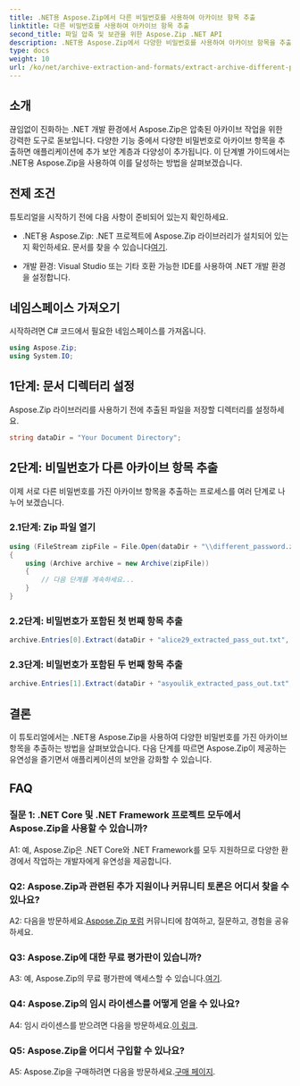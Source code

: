 ```yaml
---
title: .NET용 Aspose.Zip에서 다른 비밀번호를 사용하여 아카이브 항목 추출
linktitle: 다른 비밀번호를 사용하여 아카이브 항목 추출
second_title: 파일 압축 및 보관을 위한 Aspose.Zip .NET API
description: .NET용 Aspose.Zip에서 다양한 비밀번호를 사용하여 아카이브 항목을 추출하는 방법을 알아보세요. 애플리케이션의 보안과 유연성을 강화하세요.
type: docs
weight: 10
url: /ko/net/archive-extraction-and-formats/extract-archive-different-passwords/
---
```

## 소개

끊임없이 진화하는 .NET 개발 환경에서 Aspose.Zip은 압축된 아카이브 작업을 위한 강력한 도구로 돋보입니다. 다양한 기능 중에서 다양한 비밀번호로 아카이브 항목을 추출하면 애플리케이션에 추가 보안 계층과 다양성이 추가됩니다. 이 단계별 가이드에서는 .NET용 Aspose.Zip을 사용하여 이를 달성하는 방법을 살펴보겠습니다.

## 전제 조건

튜토리얼을 시작하기 전에 다음 사항이 준비되어 있는지 확인하세요.

-  .NET용 Aspose.Zip: .NET 프로젝트에 Aspose.Zip 라이브러리가 설치되어 있는지 확인하세요. 문서를 찾을 수 있습니다[여기](https://reference.aspose.com/zip/net/).

- 개발 환경: Visual Studio 또는 기타 호환 가능한 IDE를 사용하여 .NET 개발 환경을 설정합니다.

## 네임스페이스 가져오기

시작하려면 C# 코드에서 필요한 네임스페이스를 가져옵니다.

```csharp
using Aspose.Zip;
using System.IO;
```

## 1단계: 문서 디렉터리 설정

Aspose.Zip 라이브러리를 사용하기 전에 추출된 파일을 저장할 디렉터리를 설정하세요.

```csharp
string dataDir = "Your Document Directory";
```

## 2단계: 비밀번호가 다른 아카이브 항목 추출

이제 서로 다른 비밀번호를 가진 아카이브 항목을 추출하는 프로세스를 여러 단계로 나누어 보겠습니다.

### 2.1단계: Zip 파일 열기

```csharp
using (FileStream zipFile = File.Open(dataDir + "\\different_password.zip", FileMode.Open))
{
    using (Archive archive = new Archive(zipFile))
    {
        // 다음 단계를 계속하세요...
    }
}
```

### 2.2단계: 비밀번호가 포함된 첫 번째 항목 추출

```csharp
archive.Entries[0].Extract(dataDir + "alice29_extracted_pass_out.txt", "first_pass");
```

### 2.3단계: 비밀번호가 포함된 두 번째 항목 추출

```csharp
archive.Entries[1].Extract(dataDir + "asyoulik_extracted_pass_out.txt", "second_pass");
```

## 결론

이 튜토리얼에서는 .NET용 Aspose.Zip을 사용하여 다양한 비밀번호를 가진 아카이브 항목을 추출하는 방법을 살펴보았습니다. 다음 단계를 따르면 Aspose.Zip이 제공하는 유연성을 즐기면서 애플리케이션의 보안을 강화할 수 있습니다.

## FAQ

### 질문 1: .NET Core 및 .NET Framework 프로젝트 모두에서 Aspose.Zip을 사용할 수 있습니까?

A1: 예, Aspose.Zip은 .NET Core와 .NET Framework를 모두 지원하므로 다양한 환경에서 작업하는 개발자에게 유연성을 제공합니다.

### Q2: Aspose.Zip과 관련된 추가 지원이나 커뮤니티 토론은 어디서 찾을 수 있나요?

 A2: 다음을 방문하세요.[Aspose.Zip 포럼](https://forum.aspose.com/c/zip/37) 커뮤니티에 참여하고, 질문하고, 경험을 공유하세요.

### Q3: Aspose.Zip에 대한 무료 평가판이 있습니까?

 A3: 예, Aspose.Zip의 무료 평가판에 액세스할 수 있습니다.[여기](https://releases.aspose.com/).

### Q4: Aspose.Zip의 임시 라이센스를 어떻게 얻을 수 있나요?

 A4: 임시 라이센스를 받으려면 다음을 방문하세요.[이 링크](https://purchase.aspose.com/temporary-license/).

### Q5: Aspose.Zip을 어디서 구입할 수 있나요?

 A5: Aspose.Zip을 구매하려면 다음을 방문하세요.[구매 페이지](https://purchase.aspose.com/buy).